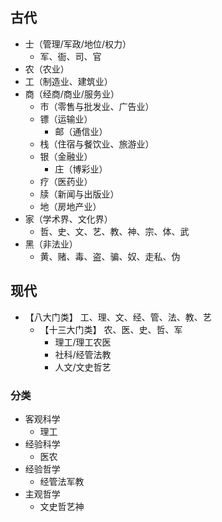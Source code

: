 ## 古代
- 士（管理/军政/地位/权力）
  - 军、衙、司、官
- 农（农业）
- 工（制造业、建筑业）
- 商（经商/商业/服务业）
  - 市（零售与批发业、广告业） 
  - 镖（运输业）
    - 邮（通信业）
  - 栈（住宿与餐饮业、旅游业）
  - 银（金融业）
    - 庄（博彩业）
  - 疗（医药业）
  - 牍（新闻与出版业）
  - 地（房地产业）
- 家（学术界、文化界）
  - 哲、史、文、艺、教、神、宗、体、武
- 黑（非法业）
  - 黄、赌、毒、盗、骗、奴、走私、伪
## 现代
- 【八大门类】 工、理、文、经、管、法、教、艺
  - 【十三大门类】 农、医、史、哲、军
    - 理工/理工农医
    - 社科/经管法教
    - 人文/文史哲艺
### 分类
- 客观科学
    - 理工
- 经验科学
    - 医农
- 经验哲学
    - 经管法军教
- 主观哲学
    - 文史哲艺神
